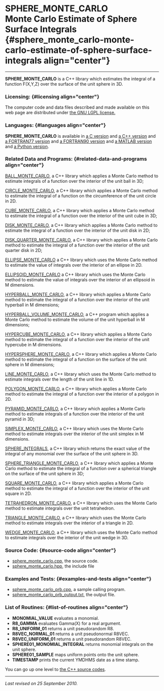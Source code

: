 SPHERE\_MONTE\_CARLO\
Monte Carlo Estimate of Sphere Surface Integrals {#sphere_monte_carlo-monte-carlo-estimate-of-sphere-surface-integrals align="center"}
================================================

------------------------------------------------------------------------

**SPHERE\_MONTE\_CARLO** is a C++ library which estimates the integral
of a function F(X,Y,Z) over the surface of the unit sphere in 3D.

### Licensing: {#licensing align="center"}

The computer code and data files described and made available on this
web page are distributed under [the GNU LGPL
license.](../../txt/gnu_lgpl.txt)

### Languages: {#languages align="center"}

**SPHERE\_MONTE\_CARLO** is available in [a C
version](../../c_src/sphere_monte_carlo/sphere_monte_carlo.html) and [a
C++ version](../../cpp_src/sphere_monte_carlo/sphere_monte_carlo.html)
and [a FORTRAN77
version](../../f77_src/sphere_monte_carlo/sphere_monte_carlo.html) and
[a FORTRAN90
version](../../f_src/sphere_monte_carlo/sphere_monte_carlo.html) and [a
MATLAB version](../../m_src/sphere_monte_carlo/sphere_monte_carlo.html)
and [a Python
version](../../py_src/sphere_monte_carlo/sphere_monte_carlo.html).

### Related Data and Programs: {#related-data-and-programs align="center"}

[BALL\_MONTE\_CARLO](../../cpp_src/ball_monte_carlo/ball_monte_carlo.html),
a C++ library which applies a Monte Carlo method to estimate integrals
of a function over the interior of the unit ball in 3D;

[CIRCLE\_MONTE\_CARLO](../../cpp_src/circle_monte_carlo/circle_monte_carlo.html),
a C++ library which applies a Monte Carlo method to estimate the
integral of a function on the circumference of the unit circle in 2D.

[CUBE\_MONTE\_CARLO](../../cpp_src/cube_monte_carlo/cube_monte_carlo.html),
a C++ library which applies a Monte Carlo method to estimate the
integral of a function over the interior of the unit cube in 3D;

[DISK\_MONTE\_CARLO](../../cpp_src/disk_monte_carlo/disk_monte_carlo.html),
a C++ library which applies a Monte Carlo method to estimate the
integral of a function over the interior of the unit disk in 2D;

[DISK\_QUARTER\_MONTE\_CARLO](../../cpp_src/disk_quarter_monte_carlo/disk_quarter_monte_carlo.html),
a C++ library which applies a Monte Carlo method to estimate the
integral of a function over the interior of the unit quarter disk in 2D;

[ELLIPSE\_MONTE\_CARLO](../../cpp_src/ellipse_monte_carlo/ellipse_monte_carlo.html)
a C++ library which uses the Monte Carlo method to estimate the value of
integrals over the interior of an ellipse in 2D.

[ELLIPSOID\_MONTE\_CARLO](../../cpp_src/ellipsoid_monte_carlo/ellipsoid_monte_carlo.html)
a C++ library which uses the Monte Carlo method to estimate the value of
integrals over the interior of an ellipsoid in M dimensions.

[HYPERBALL\_MONTE\_CARLO](../../cpp_src/hyperball_monte_carlo/hyperball_monte_carlo.html),
a C++ library which applies a Monte Carlo method to estimate the
integral of a function over the interior of the unit hyperball in M
dimensions;

[HYPERBALL\_VOLUME\_MONTE\_CARLO](../../cpp_src/hyperball_volume_monte_carlo/hyperball_volume_monte_carlo.html),
a C++ program which applies a Monte Carlo method to estimate the volume
of the unit hyperball in M dimensions;

[HYPERCUBE\_MONTE\_CARLO](../../cpp_src/hypercube_monte_carlo/hypercube_monte_carlo.html),
a C++ library which applies a Monte Carlo method to estimate the
integral of a function over the interior of the unit hypercube in M
dimensions.

[HYPERSPHERE\_MONTE\_CARLO](../../cpp_src/hypersphere_monte_carlo/hypersphere_monte_carlo.html),
a C++ library which applies a Monte Carlo method to estimate the
integral of a function on the surface of the unit sphere in M
dimensions;

[LINE\_MONTE\_CARLO](../../cpp_src/line_monte_carlo/line_monte_carlo.html),
a C++ library which uses the Monte Carlo method to estimate integrals
over the length of the unit line in 1D.

[POLYGON\_MONTE\_CARLO](../../cpp_src/polygon_monte_carlo/polygon_monte_carlo.html),
a C++ library which applies a Monte Carlo method to estimate the
integral of a function over the interior of a polygon in 2D.

[PYRAMID\_MONTE\_CARLO](../../cpp_src/pyramid_monte_carlo/pyramid_monte_carlo.html),
a C++ library which applies a Monte Carlo method to estimate integrals
of a function over the interior of the unit pyramid in 3D;

[SIMPLEX\_MONTE\_CARLO](../../cpp_src/simplex_monte_carlo/simplex_monte_carlo.html),
a C++ library which uses the Monte Carlo method to estimate integrals
over the interior of the unit simplex in M dimensions.

[SPHERE\_INTEGRALS](../../cpp_src/sphere_integrals/sphere_integrals.html),
a C++ library which returns the exact value of the integral of any
monomial over the surface of the unit sphere in 3D.

[SPHERE\_TRIANGLE\_MONTE\_CARLO](../../cpp_src/sphere_triangle_monte_carlo/sphere_triangle_monte_carlo.html),
a C++ library which applies a Monte Carlo method to estimate the
integral of a function over a spherical triangle on the surface of the
unit sphere in 3D;

[SQUARE\_MONTE\_CARLO](../../cpp_src/square_monte_carlo/square_monte_carlo.html),
a C++ library which applies a Monte Carlo method to estimate the
integral of a function over the interior of the unit square in 2D.

[TETRAHEDRON\_MONTE\_CARLO](../../cpp_src/tetrahedron_monte_carlo/tetrahedron_monte_carlo.html),
a C++ library which uses the Monte Carlo method to estimate integrals
over the unit tetrahedron.

[TRIANGLE\_MONTE\_CARLO](../../cpp_src/triangle_monte_carlo/triangle_monte_carlo.html),
a C++ library which uses the Monte Carlo method to estimate integrals
over the interior of a triangle in 2D.

[WEDGE\_MONTE\_CARLO](../../cpp_src/wedge_monte_carlo/wedge_monte_carlo.html),
a C++ library which uses the Monte Carlo method to estimate integrals
over the interior of the unit wedge in 3D.

### Source Code: {#source-code align="center"}

-   [sphere\_monte\_carlo.cpp](sphere_monte_carlo.cpp), the source code.
-   [sphere\_monte\_carlo.hpp](sphere_monte_carlo.hpp), the include file

### Examples and Tests: {#examples-and-tests align="center"}

-   [sphere\_monte\_carlo\_prb.cpp](sphere_monte_carlo_prb.cpp), a
    sample calling program.
-   [sphere\_monte\_carlo\_prb\_output.txt](sphere_monte_carlo_prb_output.txt),
    the output file.

### List of Routines: {#list-of-routines align="center"}

-   **MONOMIAL\_VALUE** evaluates a monomial.
-   **R8\_GAMMA** evaluates Gamma(X) for a real argument.
-   **R8\_UNIFORM\_01** returns a unit pseudorandom R8.
-   **R8VEC\_NORMAL\_01** returns a unit pseudonormal R8VEC.
-   **R8VEC\_UNIFORM\_01** returns a unit pseudorandom R8VEC.
-   **SPHERE01\_MONOMIAL\_INTEGRAL** returns monomial integrals on the
    unit sphere.
-   **SPHERE01\_SAMPLE** maps uniform points onto the unit sphere.
-   **TIMESTAMP** prints the current YMDHMS date as a time stamp.

You can go up one level to [the C++ source codes](../cpp_src.html).

------------------------------------------------------------------------

*Last revised on 25 September 2010.*
